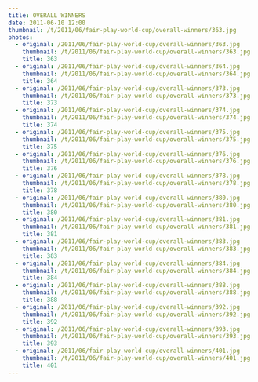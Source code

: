 ```yaml
---
title: OVERALL WINNERS
date: 2011-06-10 12:00
thumbnail: /t/2011/06/fair-play-world-cup/overall-winners/363.jpg
photos:
  - original: /2011/06/fair-play-world-cup/overall-winners/363.jpg
    thumbnail: /t/2011/06/fair-play-world-cup/overall-winners/363.jpg
    title: 363
  - original: /2011/06/fair-play-world-cup/overall-winners/364.jpg
    thumbnail: /t/2011/06/fair-play-world-cup/overall-winners/364.jpg
    title: 364
  - original: /2011/06/fair-play-world-cup/overall-winners/373.jpg
    thumbnail: /t/2011/06/fair-play-world-cup/overall-winners/373.jpg
    title: 373
  - original: /2011/06/fair-play-world-cup/overall-winners/374.jpg
    thumbnail: /t/2011/06/fair-play-world-cup/overall-winners/374.jpg
    title: 374
  - original: /2011/06/fair-play-world-cup/overall-winners/375.jpg
    thumbnail: /t/2011/06/fair-play-world-cup/overall-winners/375.jpg
    title: 375
  - original: /2011/06/fair-play-world-cup/overall-winners/376.jpg
    thumbnail: /t/2011/06/fair-play-world-cup/overall-winners/376.jpg
    title: 376
  - original: /2011/06/fair-play-world-cup/overall-winners/378.jpg
    thumbnail: /t/2011/06/fair-play-world-cup/overall-winners/378.jpg
    title: 378
  - original: /2011/06/fair-play-world-cup/overall-winners/380.jpg
    thumbnail: /t/2011/06/fair-play-world-cup/overall-winners/380.jpg
    title: 380
  - original: /2011/06/fair-play-world-cup/overall-winners/381.jpg
    thumbnail: /t/2011/06/fair-play-world-cup/overall-winners/381.jpg
    title: 381
  - original: /2011/06/fair-play-world-cup/overall-winners/383.jpg
    thumbnail: /t/2011/06/fair-play-world-cup/overall-winners/383.jpg
    title: 383
  - original: /2011/06/fair-play-world-cup/overall-winners/384.jpg
    thumbnail: /t/2011/06/fair-play-world-cup/overall-winners/384.jpg
    title: 384
  - original: /2011/06/fair-play-world-cup/overall-winners/388.jpg
    thumbnail: /t/2011/06/fair-play-world-cup/overall-winners/388.jpg
    title: 388
  - original: /2011/06/fair-play-world-cup/overall-winners/392.jpg
    thumbnail: /t/2011/06/fair-play-world-cup/overall-winners/392.jpg
    title: 392
  - original: /2011/06/fair-play-world-cup/overall-winners/393.jpg
    thumbnail: /t/2011/06/fair-play-world-cup/overall-winners/393.jpg
    title: 393
  - original: /2011/06/fair-play-world-cup/overall-winners/401.jpg
    thumbnail: /t/2011/06/fair-play-world-cup/overall-winners/401.jpg
    title: 401
---
```

